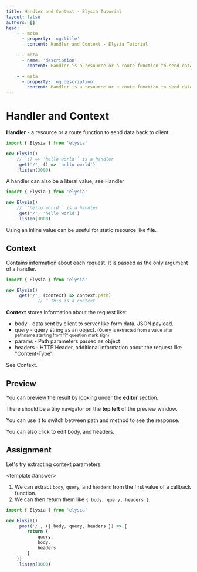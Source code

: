 ```yaml
---
title: Handler and Context - Elysia Tutorial
layout: false
authors: []
head:
    - - meta
      - property: 'og:title'
        content: Handler and Context - Elysia Tutorial

    - - meta
      - name: 'description'
        content: Handler is a resource or a route function to send data back to client. Context contains information about each request.

    - - meta
      - property: 'og:description'
        content: Handler is a resource or a route function to send data back to client. Context contains information about each request.
---
```


<script setup lang="ts">
import { Elysia } from 'elysia'

import { Cog } from 'lucide-vue-next'
import Editor from '../../../components/xiao/playground/playground.vue'
import DocLink from '../../../components/xiao/doc-link/doc-link.vue'

import { code, testcases } from './data'
</script>

<Editor :code="code" :testcases="testcases">

# Handler and Context

**Handler** - a resource or a route function to send data back to client.

```ts
import { Elysia } from 'elysia'

new Elysia()
    // `() => 'hello world'` is a handler
    .get('/', () => 'hello world')
    .listen(3000)
```

A handler can also be a literal value, see <DocLink href="/essential/handler">Handler</DocLink>

```ts
import { Elysia } from 'elysia'

new Elysia()
    // `'hello world'` is a handler
    .get('/', 'hello world')
    .listen(3000)
```

Using an inline value can be useful for static resource like **file**.

## Context

Contains information about each request. It is passed as the only argument of a handler.

```typescript twoslash
import { Elysia } from 'elysia'

new Elysia()
	.get('/', (context) => context.path)
            // ^ This is a context
```

**Context** stores information about the request like:
- <DocLink href="/essential/validation#body">body</DocLink> - data sent by client to server like form data, JSON payload.
- <DocLink href="/essential/validation#query">query</DocLink> - query string as an object. <small>(Query is extracted from a value after pathname starting from '?' question mark sign)</small>
- <DocLink href="/essential/validation#params">params</DocLink> - Path parameters parsed as object
- <DocLink href="/essential/validation#headers">headers</DocLink> - HTTP Header, additional information about the request like "Content-Type".

See <DocLink href="/essential/handler#context">Context</DocLink>.

## Preview

You can preview the result by looking under the **editor** section.

There should be a tiny navigator on the **top left** of the preview window.

You can use it to switch between path and method to see the response.

You can also click <Cog class="inline -translate-y-0.5" :size="18" stroke-width="2" /> to edit body, and headers.

## Assignment

Let's try extracting context parameters:

<template #answer>

1. We can extract `body`, `query`, and `headers` from the first value of a callback function.
2. We can then return them like `{ body, query, headers }`.

```typescript
import { Elysia } from 'elysia'

new Elysia()
	.post('/', ({ body, query, headers }) => {
		return {
			query,
			body,
			headers
		}
	})
	.listen(3000)
```

</template>

</Editor>
